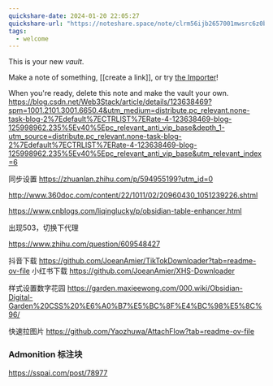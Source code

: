 ```yaml
---
quickshare-date: 2024-01-20 22:05:27
quickshare-url: "https://noteshare.space/note/clrm56ijb2657001mwsrc6z0bu#vrVWCLahd9oHZM5eUoLDvtWkKD5GLoCN5gb0oei1EQk"
tags:
  - welcome
---
```

This is your new *vault*.


Make a note of something, [[create a link]], or try [the Importer](https://help.obsidian.md/Plugins/Importer)!

When you're ready, delete this note and make the vault your own.
https://blog.csdn.net/Web3Stack/article/details/123638469?spm=1001.2101.3001.6650.4&utm_medium=distribute.pc_relevant.none-task-blog-2%7Edefault%7ECTRLIST%7ERate-4-123638469-blog-125998962.235%5Ev40%5Epc_relevant_anti_vip_base&depth_1-utm_source=distribute.pc_relevant.none-task-blog-2%7Edefault%7ECTRLIST%7ERate-4-123638469-blog-125998962.235%5Ev40%5Epc_relevant_anti_vip_base&utm_relevant_index=6

同步设置
https://zhuanlan.zhihu.com/p/594955199?utm_id=0


http://www.360doc.com/content/22/1011/02/20960430_1051239226.shtml

https://www.cnblogs.com/liqinglucky/p/obsidian-table-enhancer.html


出现503，切换下代理


https://www.zhihu.com/question/609548427



抖音下载 https://github.com/JoeanAmier/TikTokDownloader?tab=readme-ov-file
小红书下载 https://github.com/JoeanAmier/XHS-Downloader


样式设置数字花园
https://garden.maxieewong.com/000.wiki/Obsidian-Digital-Garden%20CSS%20%E6%A0%B7%E5%BC%8F%E4%BC%98%E5%8C%96/

快速拉图片
https://github.com/Yaozhuwa/AttachFlow?tab=readme-ov-file


### Admonition 标注块

https://sspai.com/post/78977
